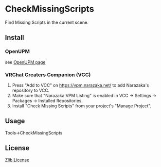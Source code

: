 # CheckMissingScripts

Find Missing Scripts in the current scene.

## Install

### OpenUPM

see [OpenUPM page](https://openupm.com/packages/net.narazaka.unity.missing-scripts/)

### VRChat Creaters Companion (VCC)

1. Press "Add to VCC" on https://vpm.narazaka.net/ to add Narazaka's repository to VCC.
2. Make sure that "Narazaka VPM Listing" is enabled in VCC -> Settings -> Packages -> Installed Repositories.
3. Install "Check Missing Scripts" from your project's "Manage Project".

## Usage

Tools->CheckMissingScripts

## License

[Zlib License](LICENSE)
